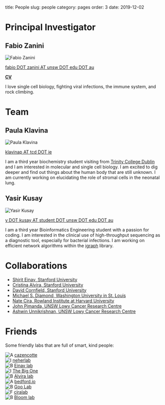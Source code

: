 title: People
slug: people
category: pages
order: 3
date: 2019-12-02

# Principal Investigator
## Fabio Zanini
![Fabio Zanini]({static}/images/people/fabio_zanini.jpg)

[fabio DOT zanini AT unsw DOT edu DOT au](mailto:fabio.zanini@unsw.edu.au)

[**CV**]({static}/images/fabio_zanini_cv.pdf)

I love single cell biology, fighting viral infections, the immune system, and rock climbing.

# Team
## Paula Klavina
![Paula Klavina]({static}/images/people/paula_klavina.jpg)

[klavinap AT tcd DOT ie](mailto:klavinap@tcd.ie)

I am a third year biochemistry student visiting from [Trinity College Dublin](https://www.tcd.ie/Biochemistry/) and I am interested in molecular and single cell biology. I am excited to dig deeper and find out things about the human body that are still unknown. I am currently working on elucidating the role of stromal cells in the neonatal lung.

## Yasir Kusay
![Yasir Kusay]({static}/images/people/yasir_kusay.jpg)

[y DOT kusay AT student DOT unsw DOT edu DOT au](mailto:y.kusay@student.unsw.edu.au)

I am a third year Bioinformatics Engineering student with a passion for coding. I am interested in the clinical use of high-throughput sequencing as a diagnostic tool, especially for bacterial infections. I am working on efficient network algorithms within the [igraph](https://igraph.org/) library.


# Collaborations
- [Shirit Einav, Stanford University](http://med.stanford.edu/einavlab.html)
- [Cristina Alvira, Stanford University](http://med.stanford.edu/alviralab.html)
- [David Cornfield, Stanford University](http://med.stanford.edu/cornfieldlab/Home.html)
- [Michael S. Diamond, Washington University in St. Louis](https://infectiousdiseases.wustl.edu/faculty-staff/michael-s-diamond/)
- [Nate Cira, Rowland Institute at Harvard University](http://www.ciralab.rowland.harvard.edu/)
- [John Pimanda, UNSW Lowy Cancer Research Centre](https://powcs.med.unsw.edu.au/people/associate-professor-john-pimanda)
- [Ashwin Unnikrishnan, UNSW Lowy Cancer Research Centre](https://powcs.med.unsw.edu.au/node/301300772)

# Friends
Some friendly labs that are full of smart, kind people:

![A](/images/a.png) [cazencotte](https://cazencott.info/)</br>
![I](/images/i.png) [neherlab](https://neherlab.org)</br>
![B](/images/b.png) [Einav lab](http://med.stanford.edu/einavlab.html)</br>
![I](/images/i.png) [The Big One](https://quakelab.stanford.edu)</br>
![B](/images/b.png) [Alvira lab](http://med.stanford.edu/alviralab.html)</br>
![A](/images/a.png) [bedford.io](https://bedford.io/)</br>
![B](/images/b.png) [Goo Lab](https://research.fhcrc.org/goo/en.html)</br>
![F](/images/f.png) [ciralab](http://www.ciralab.rowland.harvard.edu/)</br>
![B](/images/b.png) [Bloom lab](https://research.fhcrc.org/bloom/en.html)</br>
